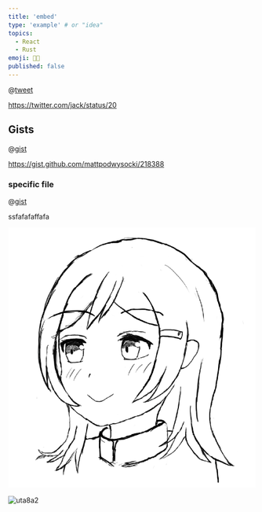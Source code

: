```yaml
---
title: 'embed'
type: 'example' # or "idea"
topics:
  - React
  - Rust
emoji: 👩‍💻
published: false
---
```


@[tweet](https://twitter.com/jack/status/20)

https://twitter.com/jack/status/20

## Gists

@[gist](https://gist.github.com/hofmannsven/9164408)

https://gist.github.com/mattpodwysocki/218388

### specific file

@[gist](https://gist.github.com/hofmannsven/9164408?file=my.cnf)

ssfafafaffafa

![uta8a](uta8a.png)

![uta8a2](/uta8a.png)
